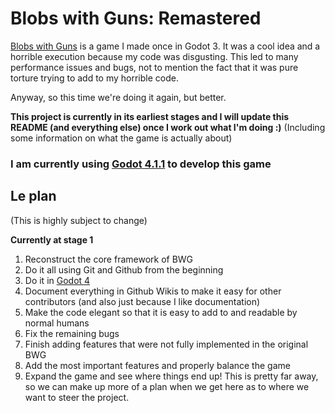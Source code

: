 # Blobs with Guns: Remastered

[Blobs with Guns](https://github.com/GutterCat42/blobs-with-guns-archive) is a game I made once in Godot 3. It was a cool idea and a horrible execution because my code was disgusting. This led to many performance issues and bugs, not to mention the fact that it was pure torture trying to add to my horrible code.

Anyway, so this time we're doing it again, but better.

**This project is currently in its earliest stages and I will update this README (and everything else) once I work out what I'm doing :)**
(Including some information on what the game is actually about)

### I am currently using [Godot 4.1.1](https://github.com/godotengine/godot/releases/tag/4.1.1-stable) to develop this game

## Le plan
(This is highly subject to change)

**Currently at stage 1**

1. Reconstruct the core framework of BWG
2. Do it all using Git and Github from the beginning
3. Do it in [Godot 4](https://github.com/godotengine/godot)
4. Document everything in Github Wikis to make it easy for other contributors (and also just because I like documentation)
5. Make the code elegant so that it is easy to add to and readable by normal humans
6. Fix the remaining bugs
7. Finish adding features that were not fully implemented in the original BWG
8. Add the most important features and properly balance the game
9. Expand the game and see where things end up! This is pretty far away, so we can make up more of a plan when we get here as to where we want to steer the project.
